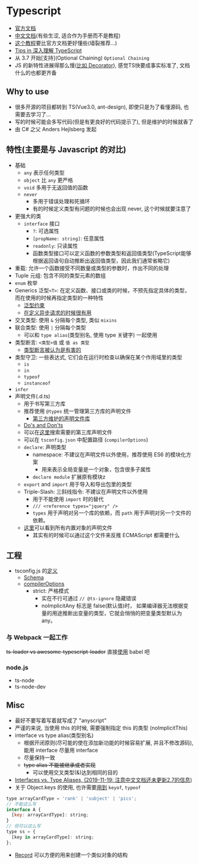 # Typescript

* [官方文档](https://www.typescriptlang.org/docs/home.html)
* [中文文档](https://www.tslang.cn/docs/home.html)(有些生涩, 适合作为手册而不是教程)
* [这个教程](https://ts.xcatliu.com/)要比官方文档更好懂些(墙裂推荐...)
* [Tips in 深入理解 TypeScript](https://jkchao.github.io/typescript-book-chinese/tips/stringBasedEmuns.html)
* 从 3.7 开始[支持](Optional Chaining) `Optional Chaining`
* JS 的新特性进展得那么慢([比如 Decorator](https://github.com/tc39/proposal-decorators#why-is-decorators-taking-so-long)), 感觉TS快要成事实标准了, 文档什么的也都更齐备

## Why to use

* 很多开源的项目都转到 TS(Vue3.0, ant-design), 即使只是为了看懂源码, 也需要去学习了...
* 写的时候可能会多写代码(但是有更良好的代码提示了), 但是维护的时候就香了
* 由 C# 之父 Anders Hejlsberg 发起

## 特性(主要是与 Javascript 的对比)

* 基础
  * `any` 表示任何类型
  * `object` 比 `any` 更严格
  * `void` 多用于无返回值的函数
  * `never`
    * 多用于错误处理和死循环
    * 有的时候定义类型有问题的时候也会出现 never, 这个时候就要注意了
* 更强大的类
  * `interface` 接口
    * `?`: 可选属性
    * `[propName: string]`: 任意属性
    * `readonly`: 只读属性
    * 函数类型接口可以定义函数的参数类型和返回值类型(TypeScript能够根据返回语句自动推断出返回值类型，因此我们通常省略它)
* 重载: 允许一个函数接受不同数量或类型的参数时，作出不同的处理
* Tuple 元组: 包含不同的类型元素的数组
* `enum` 枚举
* Generics 泛型`<T>`: 在定义函数、接口或类的时候，不预先指定具体的类型，而在使用的时候再指定类型的一种特性
  * [泛型约束](https://ts.xcatliu.com/advanced/generics#fan-xing-yue-shu)
  * [在定义异步请求的时候很有用](https://jkchao.github.io/typescript-book-chinese/typings/generices.html#%E9%85%8D%E5%90%88-axios-%E4%BD%BF%E7%94%A8)
* 交叉类型: 使用 `&` 分隔每个类型, 类似 `mixins`
* 联合类型: 使用 `|` 分隔每个类型
  * 可以和 `type alias`(类型别名, 使用 type 关键字) 一起使用
* 类型断言: `<类型>值` 或 `值 as 类型`
  * [类型断言被认为是有害的](https://jkchao.github.io/typescript-book-chinese/typings/typeAssertion.html#%E7%B1%BB%E5%9E%8B%E6%96%AD%E8%A8%80%E8%A2%AB%E8%AE%A4%E4%B8%BA%E6%98%AF%E6%9C%89%E5%AE%B3%E7%9A%84)
* 类型守卫: 一些表达式, 它们会在运行时检查以确保在某个作用域里的类型
  * `is`
  * `in`
  * `typeof`
  * `instanceof`
* `infer`
* 声明文件(.d.ts)
  * 用于书写第三方库
  * 推荐使用 `@types` 统一管理第三方库的声明文件
    * [第三方维护的声明文件库](https://github.com/DefinitelyTyped/DefinitelyTyped)
  * [Do's and Don'ts](https://www.typescriptlang.org/docs/handbook/declaration-files/do-s-and-don-ts.html)
  * 可以在[这里](https://microsoft.github.io/TypeSearch/)搜索需要的第三库声明文件
  * 可以在 `tsconfig.json` 中配置路径 (`compilerOptions`)
  * `declare`: 声明类型
    * namespace: 不建议在声明文件以外使用，推荐使用 ES6 的模块化方案
      * 用来表示全局变量是一个对象，包含很多子属性
    * `declare module` 扩展原有模块z
  * `export` and `import` 用于导入和导出包里的类型
  * Triple-Slash: 三斜线指令: 不建议在声明文件以外使用
    * 用于不能使用 `import` 时的替代
    * `/// <reference types="jquery" />`
    * `types` 用于声明对另一个库的依赖，而 `path` 用于声明对另一个文件的依赖。
  * [这里](https://github.com/microsoft/TypeScript/tree/master/src/lib)可以看到所有内置对象的声明文件
    * 其实有的时候可以通过这个文件来反推 ECMAScript 都需要什么

## 工程

* tsconfig.js 的[定义](https://www.typescriptlang.org/docs/handbook/tsconfig-json.html)
  * [Schema](http://json.schemastore.org/tsconfig)
  * [compilerOptions](https://www.typescriptlang.org/docs/handbook/compiler-options.html)
    * strict: 严格模式
      * 实在不行可通过 `// @ts-ignore` 隐藏错误
      * noImplicitAny 标志是 false(默认值)时， 如果编译器无法根据变量的用途推断出变量的类型，它就会悄悄的把变量类型默认为 any。

### 与 Webpack 一起工作

~~ts-loader vs awesome-typescript-loader~~
直接[使用](http://www.typescriptlang.org/docs/handbook/integrating-with-build-tools.html#babel) babel 吧

### node.js

* ts-node
* ts-node-dev
  
## Misc

* 最好不要写着写着就写成了 "anyscript"
* 严谨的来说, 当使用 this 的时候, 需要强制指定 this 的类型 (noImplicitThis)
* interface vs type alias(类型别名)
  * 根据开闭原则(尽可能的使在添加新功能的时候容易扩展, 并且不修改源码), 能用 interface 尽量用 interface
  * 尽量保持一致
  * ~~type alias 不能被继承或者实现~~
    * 可以使用交叉类型(&)达到相同的目的
* [Interfaces vs. Type Aliases, (2019-11-19: 注意中文文档还未更新2.7的信息)](https://www.typescriptlang.org/docs/handbook/advanced-types.html#interfaces-vs-type-aliases)
* 关于 Object.keys 的使用, 也许需要[用到](https://stackoverflow.com/questions/52856496/typescript-object-keys-return-string) `keyof`, `typeof`

```javascript
type arrayCardType = 'rank' | 'subject' | 'pics';
// 不能这么写
interface A {
  [key: arrayCardType]: string;
}
// 但可以这么写
type ss = {
  [key in arrayCardType]: string;
};
```

* [Record](https://www.typescriptlang.org/docs/handbook/utility-types.html#recordkt) 可以方便的用来创建一个类似对象的结构
